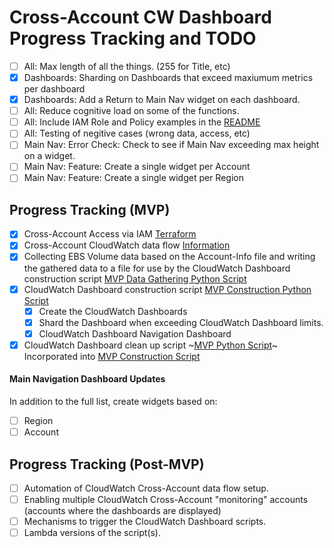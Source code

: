 # Cross-Account CW Dashboard Progress Tracking and TODO

- [ ] All: Max length of all the things. (255 for Title, etc)
- [x] Dashboards: Sharding on Dashboards that exceed maxiumum metrics per dashboard
- [x] Dashboards: Add a Return to Main Nav widget on each dashboard.
- [ ] All: Reduce cognitive load on some of the functions.
- [ ] All: Include IAM Role and Policy examples in the [README](./README.md)
- [ ] All: Testing of negitive cases (wrong data, access, etc)
- [ ] Main Nav: Error Check: Check to see if Main Nav exceeding max height on a widget.
- [ ] Main Nav: Feature: Create a single widget per Account
- [ ] Main Nav: Feature: Create a single widget per Region

## Progress Tracking (MVP)

- [x] Cross-Account Access via IAM [Terraform](./cross-account-setup-data-gather-terraform/)
- [x] Cross-Account CloudWatch data flow [Information](./cross-account-setup-cloudwatch/cross-account-setup-cloudwatch.md)
- [x] Collecting EBS Volume data based on the Account-Info file and writing the gathered data to a file for use by the CloudWatch Dashboard construction script [MVP Data Gathering Python Script](./ebs-cw-dashboards-xacct-1-gather-data.py)
- [x] CloudWatch Dashboard construction script [MVP Construction Python Script](./ebs-cw-dashboards-xacct-2-construct.py)
  - [x] Create the CloudWatch Dashboards
  - [x] Shard the Dashboard when exceeding CloudWatch Dashboard limits.
  - [x] CloudWatch Dashboard Navigation Dashboard
- [x] CloudWatch Dashboard clean up script ~[MVP Python Script](./ebs-cw-dashboards-xacct-3-cleanup.py)~ Incorporated into [MVP Construction Script](./ebs-cw-dashboards-xacct-2-construct.py)

#### Main Navigation Dashboard Updates

In addition to the full list, create widgets based on:

- [ ] Region
- [ ] Account

## Progress Tracking (Post-MVP)

- [ ] Automation of CloudWatch Cross-Account data flow setup.
- [ ] Enabling multiple CloudWatch Cross-Account "monitoring" accounts (accounts where the dashboards are displayed)
- [ ] Mechanisms to trigger the CloudWatch Dashboard scripts.
- [ ] Lambda versions of the script(s).
